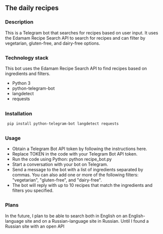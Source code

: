 ## The daily recipes

### Description

This is a Telegram bot that searches for recipes based on user input. It uses the Edamam Recipe Search API to search for recipes and can filter by vegetarian, gluten-free, and dairy-free options.

##


### Technology stack

This bot uses the Edamam Recipe Search API to find recipes based on ingredients and filters.

- Python 3
- python-telegram-bot
- langdetect
- requests

##

### Installation

``` pip install python-telegram-bot langdetect requests```
##

### Usage
- Obtain a Telegram Bot API token by following the instructions here.
- Replace TOKEN in the code with your Telegram Bot API token.
- Run the code using Python: python recipe_bot.py
- Start a conversation with your bot on Telegram.
- Send a message to the bot with a list of ingredients separated by commas. You can also add one or more of the following filters: "vegetarian", "gluten-free", and "dairy-free".
- The bot will reply with up to 10 recipes that match the ingredients and filters you specified.

##
### Plans

In the future, I plan to be able to search both in English on an English-language site and on a Russian-language site in Russian. Until I found a Russian site with an open API

